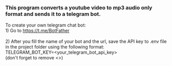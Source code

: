 ### This program converts a youtube video to mp3 audio only format and sends it to a telegram bot.

To create your own telegram chat bot:
<br>1) Go to https://t.me/BotFather<br>
<br>2) After you fill the name of your bot and the url, save the API key to .env file in the project folder using the following format:
<br>TELEGRAM_BOT_KEY=<your_telegram_bot_api_key><br>
(don't forget to remove <>)<br>